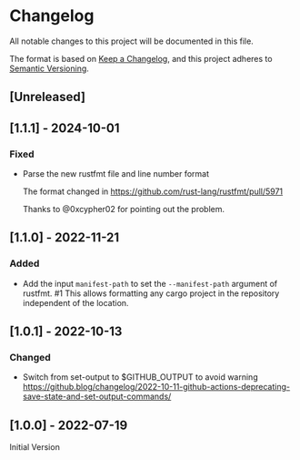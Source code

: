 # Changelog

All notable changes to this project will be documented in this file.

The format is based on [Keep a Changelog](https://keepachangelog.com/en/1.0.0/),
and this project adheres to [Semantic Versioning](https://semver.org/spec/v2.0.0.html).

## [Unreleased]

## [1.1.1] - 2024-10-01

### Fixed

* Parse the new rustfmt file and line number format

    The format changed in https://github.com/rust-lang/rustfmt/pull/5971

    Thanks to @0xcypher02 for pointing out the problem.

## [1.1.0] - 2022-11-21

### Added

* Add the input `manifest-path` to set the `--manifest-path` argument of rustfmt. #1
    This allows formatting any cargo project in the repository independent of the location.

## [1.0.1] - 2022-10-13

### Changed

* Switch from set-output to $GITHUB_OUTPUT to avoid warning
    https://github.blog/changelog/2022-10-11-github-actions-deprecating-save-state-and-set-output-commands/

## [1.0.0] - 2022-07-19

Initial Version

